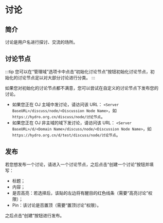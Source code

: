# 讨论

## 简介

讨论是用户名进行探讨、交流的场所。

## 讨论节点

:::tip
您可以在“管理域”选项卡中点击“初始化讨论节点”按钮初始化讨论节点，初始化的讨论节点足以对大部分讨论进行分类。
:::

如果您对初始化的讨论节点都不满意，您可以尝试在自定义的讨论节点下发布您的讨论。

- 如果您正在 OJ 主域中发讨论，请访问该 URL： `<Server BaseURL>/discuss/node/<Discussion Node Name>`，如 `https://hydro.org.cn/discuss/node/讨论节点`。
- 如果您正在 OJ 非主域的域下发讨论，请访问该 URL： `<Server BaseURL>/d/<Domain Name>/discuss/node/<Discussion Node Name>`，如 `https://hydro.org.cn/d/test/discuss/node/讨论节点`。

## 发布

若您想发布一个讨论，请进入一个讨论节点，之后点击“创建一个讨论”按钮并填写：

- 标题；
- 内容；
- 是否高亮：若选择后，该贴的左边将有醒目的红色线条（需要“高亮讨论”权限）；
- Pin：该讨论是否置顶（需要“置顶讨论”权限）。

之后点击“创建”按钮进行发布。
